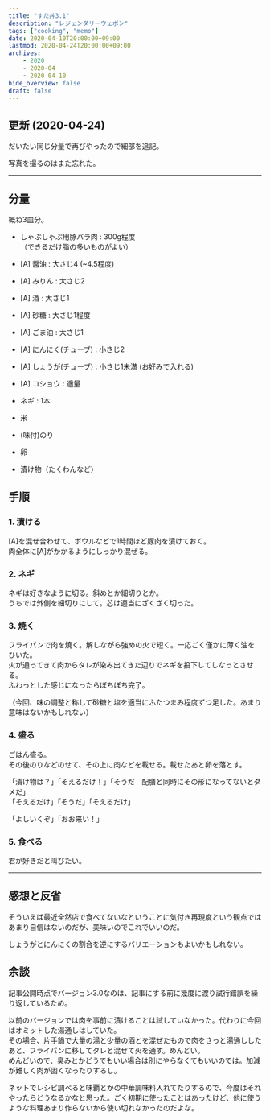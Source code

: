 ```yaml
---
title: "すた丼3.1"
description: "レジェンダリーウェポン"
tags: ["cooking", "memo"]
date: 2020-04-10T20:00:00+09:00
lastmod: 2020-04-24T20:00:00+09:00
archives:
    - 2020
    - 2020-04
    - 2020-04-10
hide_overview: false
draft: false
---
```


## 更新 (2020-04-24)

だいたい同じ分量で再びやったので細部を追記。

写真を撮るのはまた忘れた。

---

## 分量

概ね3皿分。

- しゃぶしゃぶ用豚バラ肉 : 300g程度  
  （できるだけ脂の多いものがよい）

- [A] 醤油 : 大さじ4 (~4.5程度)

- [A] みりん : 大さじ2

- [A] 酒 : 大さじ1

- [A] 砂糖 : 大さじ1程度

- [A] ごま油 : 大さじ1

- [A] にんにく(チューブ) : 小さじ2

- [A] しょうが(チューブ) : 小さじ1未満 (お好みで入れる)

- [A] コショウ : 適量

- ネギ : 1本

- 米

- (味付)のり

- 卵

- 漬け物（たくわんなど）

## 手順

### 1. 漬ける

[A]を混ぜ合わせて、ボウルなどで1時間ほど豚肉を漬けておく。  
肉全体に[A]がかかるようにしっかり混ぜる。

### 2. ネギ

ネギは好きなように切る。斜めとか細切りとか。  
うちでは外側を細切りにして。芯は適当にざくざく切った。

### 3. 焼く

フライパンで肉を焼く。解しながら強めの火で短く。一応ごく僅かに薄く油をひいた。  
火が通ってきて肉からタレが染み出てきた辺りでネギを投下してしなっとさせる。  
ふわっとした感じになったらぼちぼち完了。

（今回、味の調整と称して砂糖と塩を適当にふたつまみ程度ずつ足した。あまり意味はないかもしれない）

### 4. 盛る

ごはん盛る。  
その後のりなどのせて、その上に肉などを載せる。載せたあと卵を落とす。

「漬け物は？」「そえるだけ！」「そうだ　配膳と同時にその形になってないとダメだ」  
「そえるだけ」「そうだ」「そえるだけ」

「よしいくぞ」「おお来い！」

### 5. 食べる

君が好きだと叫びたい。

---

## 感想と反省

そういえば最近全然店で食べてないなということに気付き再現度という観点ではあまり自信はないのだが、美味いのでこれでいいのだ。

しょうがとにんにくの割合を逆にするバリエーションもよいかもしれない。

## 余談

記事公開時点でバージョン3.0なのは、記事にする前に幾度に渡り試行錯誤を繰り返しているため。

以前のバージョンでは肉を事前に漬けることは試していなかった。代わりに今回はオミットした湯通しはしていた。  
その場合、片手鍋で大量の湯と少量の酒とを混ぜたもので肉をさっと湯通ししたあと、フライパンに移してタレと混ぜて火を通す。めんどい。  
めんどいので、臭みとかどうでもいい場合は別にやらなくてもいいのでは。加減が難しく肉が固くなったりするし。

ネットでレシピ調べると味覇とかの中華調味料入れてたりするので、今度はそれやったらどうなるかなと思った。ごく初期に使ったことはあったけど、他に使うような料理あまり作らないから使い切れなかったのだよな。
